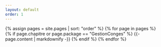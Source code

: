 ```yaml
---
layout: default
order: 1
---
```


{% assign pages = site.pages | sort: "order" %}
{% for page in pages %}
  {% if page.chapitre or page.package == "GestionConges" %}
    {{- page.content | markdownify -}}
  {% endif %}
{% endfor %}

